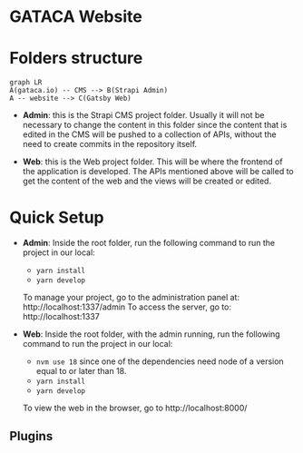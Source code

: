 # GATACA Website

# Folders structure

```mermaid
graph LR
A(gataca.io) -- CMS --> B(Strapi Admin)
A -- website --> C(Gatsby Web)
```

- **Admin**: this is the Strapi CMS project folder. Usually it will not be necessary to change the content in this folder since the content that is edited in the CMS will be pushed to a collection of APIs, without the need to create commits in the repository itself.

- **Web**: this is the Web project folder. This will be where the frontend of the application is developed. The APIs mentioned above will be called to get the content of the web and the views will be created or edited.

# Quick Setup

- **Admin**: Inside the root folder, run the following command to run the project in our local:

  - `yarn install`
  - `yarn develop`

  To manage your project, go to the administration panel at: http://localhost:1337/admin
  To access the server, go to: http://localhost:1337

- **Web**: Inside the root folder, with the admin running, run the following command to run the project in our local:

  - `nvm use 18` since one of the dependencies need node of a version equal to or later than 18.
  - `yarn install`
  - `yarn develop`

  To view the web in the browser, go to http://localhost:8000/

## Plugins
